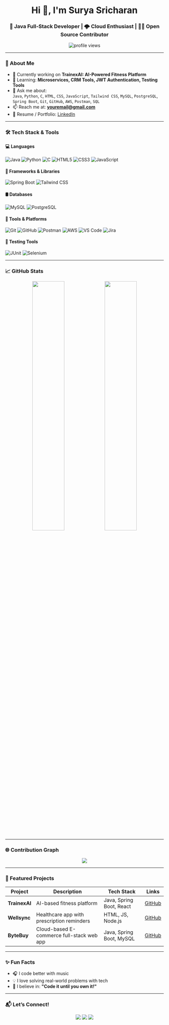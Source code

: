 <h1 align="center">Hi 👋, I'm Surya Sricharan</h1>
<h3 align="center">🚀 Java Full-Stack Developer | 🌩️ Cloud Enthusiast | 👨‍💻 Open Source Contributor</h3>

<p align="center">
  <img src="https://komarev.com/ghpvc/?username=yourusername&label=Profile%20views&color=0e75b6&style=flat" alt="profile views" />
</p>

---

### 💼 About Me

- 🔭 Currently working on **TrainexAI: AI-Powered Fitness Platform**
- 🌱 Learning: **Microservices, CRM Tools, JWT Authentication, Testing Tools**
- 💬 Ask me about:  
  `Java`, `Python`, `C`, `HTML`, `CSS`, `JavaScript`, `Tailwind CSS`, `MySQL`, `PostgreSQL`, `Spring Boot`, `Git`, `GitHub`, `AWS`, `Postman`, `SQL`
- 📫 Reach me at: **youremail@gmail.com**
- 📄 Resume / Portfolio: [LinkedIn](https://linkedin.com/in/yourprofile)

---

### 🛠️ Tech Stack & Tools

#### 💻 Languages
![Java](https://img.shields.io/badge/Java-ED8B00?style=for-the-badge&logo=java&logoColor=white)
![Python](https://img.shields.io/badge/Python-3776AB?style=for-the-badge&logo=python&logoColor=white)
![C](https://img.shields.io/badge/C-00599C?style=for-the-badge&logo=c&logoColor=white)
![HTML5](https://img.shields.io/badge/HTML5-E34F26?style=for-the-badge&logo=html5&logoColor=white)
![CSS3](https://img.shields.io/badge/CSS3-1572B6?style=for-the-badge&logo=css3&logoColor=white)
![JavaScript](https://img.shields.io/badge/JavaScript-F7DF1E?style=for-the-badge&logo=javascript&logoColor=black)

#### 🔧 Frameworks & Libraries
![Spring Boot](https://img.shields.io/badge/SpringBoot-6DB33F?style=for-the-badge&logo=spring-boot&logoColor=white)
![Tailwind CSS](https://img.shields.io/badge/TailwindCSS-38B2AC?style=for-the-badge&logo=tailwind-css&logoColor=white)

#### 🛢️ Databases
![MySQL](https://img.shields.io/badge/MySQL-005C84?style=for-the-badge&logo=mysql&logoColor=white)
![PostgreSQL](https://img.shields.io/badge/PostgreSQL-4169E1?style=for-the-badge&logo=postgresql&logoColor=white)

#### 🧰 Tools & Platforms
![Git](https://img.shields.io/badge/Git-F05032?style=for-the-badge&logo=git&logoColor=white)
![GitHub](https://img.shields.io/badge/GitHub-181717?style=for-the-badge&logo=github&logoColor=white)
![Postman](https://img.shields.io/badge/Postman-FF6C37?style=for-the-badge&logo=postman&logoColor=white)
![AWS](https://img.shields.io/badge/AWS-232F3E?style=for-the-badge&logo=amazon-aws&logoColor=white)
![VS Code](https://img.shields.io/badge/VSCode-007ACC?style=for-the-badge&logo=visual-studio-code&logoColor=white)
![Jira](https://img.shields.io/badge/Jira-0052CC?style=for-the-badge&logo=jira&logoColor=white)

#### 🧪 Testing Tools
![JUnit](https://img.shields.io/badge/JUnit-25A162?style=for-the-badge&logo=junit5&logoColor=white)
![Selenium](https://img.shields.io/badge/Selenium-43B02A?style=for-the-badge&logo=selenium&logoColor=white)

---

### 📈 GitHub Stats

<p align="center">
  <img src="https://github-readme-stats.vercel.app/api?username=yourusername&show_icons=true&theme=tokyonight" width="45%" />
  <img src="https://github-readme-streak-stats.herokuapp.com/?user=yourusername&theme=tokyonight" width="45%" />
</p>

---

### 🌐 Contribution Graph

<p align="center">
  <img src="https://github-readme-activity-graph.cyclic.app/graph?username=yourusername&theme=react-dark" />
</p>

---

### 📌 Featured Projects

| Project     | Description                                    | Tech Stack                     | Links                                      |
|-------------|------------------------------------------------|--------------------------------|--------------------------------------------|
| **TrainexAI** | AI-based fitness platform                      | Java, Spring Boot, React       | [GitHub](https://github.com/yourrepo) |
| **Wellsync** | Healthcare app with prescription reminders     | HTML, JS, Node.js              | [GitHub](https://github.com/yourrepo) |
| **ByteBuy**  | Cloud-based E-commerce full-stack web app      | Java, Spring Boot, MySQL       | [GitHub](https://github.com/yourrepo) |

---

### ✨ Fun Facts

- 🎧 I code better with music
- 💡 I love solving real-world problems with tech
- 🌟 I believe in: **"Code it until you own it!"**

---

### 📬 Let’s Connect!

<p align="center">
  <a href="mailto:youremail@gmail.com"><img src="https://img.shields.io/badge/Gmail-D14836?style=for-the-badge&logo=gmail&logoColor=white"/></a>
  <a href="https://linkedin.com/in/yourprofile"><img src="https://img.shields.io/badge/LinkedIn-0077B5?style=for-the-badge&logo=linkedin&logoColor=white"/></a>
  <a href="https://yourportfolio.com"><img src="https://img.shields.io/badge/Portfolio-12100E?style=for-the-badge&logo=firefox&logoColor=white"/></a>
</p>


